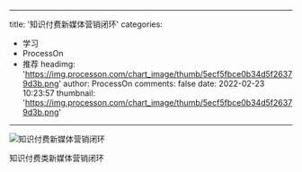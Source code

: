 
---
title: '知识付费新媒体营销闭环'
categories: 
 - 学习
 - ProcessOn
 - 推荐
headimg: 'https://img.processon.com/chart_image/thumb/5ecf5fbce0b34d5f26379d3b.png'
author: ProcessOn
comments: false
date: 2022-02-23 10:23:57
thumbnail: 'https://img.processon.com/chart_image/thumb/5ecf5fbce0b34d5f26379d3b.png'
---

<div>   
<img class="thumb" alt="知识付费新媒体营销闭环" src="https://img.processon.com/chart_image/thumb/5ecf5fbce0b34d5f26379d3b.png" referrerpolicy="no-referrer">
<p>知识付费类新媒体营销闭环</p>  
</div>
            